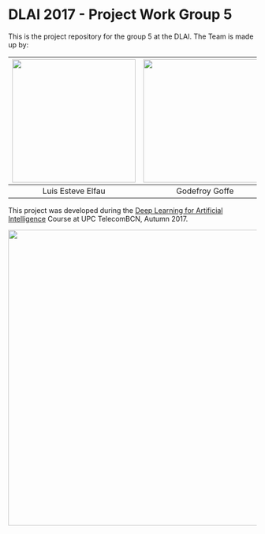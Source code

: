 # DLAI 2017 - Project Work Group 5 
This is the project repository for the group 5 at the DLAI. The Team is made up by:

| <img src="https://github.com/telecombcn-dl/2017-dlcv-team4/blob/master/Images/IMG_5420.JPG" width="250"> | <img src="https://github.com/telecombcn-dl/2017-dlcv-team4/blob/master/Images/IMG_8642.jpg" width="250"> | <img src="https://github.com/telecombcn-dl/2017-dlcv-team4/blob/master/Images/Luis.jpg" width="250"> |
| :---: | :---: | :---: |
| Luis Esteve Elfau | Godefroy Goffe | Carlos Roig Marí | Alejandro Suárez Hernández |

This project was developed during the [Deep Learning for Artificial Intelligence](https://telecombcn-dl.github.io/2017-dlai/) Course at UPC TelecomBCN, Autumn 2017.

<img src="https://github.com/telecombcn-dl/2017-dlcv-team4/blob/master/Images/UPC_ETSETB.jpg" width="600">
